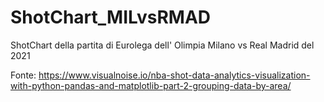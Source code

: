 # ShotChart_MILvsRMAD
ShotChart della partita di Eurolega dell' Olimpia Milano vs Real Madrid del 2021

Fonte: https://www.visualnoise.io/nba-shot-data-analytics-visualization-with-python-pandas-and-matplotlib-part-2-grouping-data-by-area/
